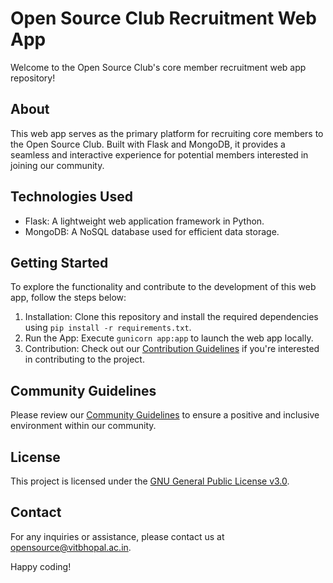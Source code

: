 # Open Source Club Recruitment Web App

Welcome to the Open Source Club's core member recruitment web app repository!

## About

This web app serves as the primary platform for recruiting core members to the Open Source Club. Built with Flask and MongoDB, it provides a seamless and interactive experience for potential members interested in joining our community.

## Technologies Used

- Flask: A lightweight web application framework in Python.
- MongoDB: A NoSQL database used for efficient data storage.

## Getting Started

To explore the functionality and contribute to the development of this web app, follow the steps below:

1. Installation: Clone this repository and install the required dependencies using `pip install -r requirements.txt`.
2. Run the App: Execute `gunicorn app:app` to launch the web app locally.
3. Contribution: Check out our [Contribution Guidelines](./CONTRIBUTING.md) if you're interested in contributing to the project.

## Community Guidelines

Please review our [Community Guidelines](https://github.com/OpenSourceVITB/.github/CODE_OF_CONDUCT.md) to ensure a positive and inclusive environment within our community.

## License

This project is licensed under the [GNU General Public License v3.0](./LICENSE).

## Contact

For any inquiries or assistance, please contact us at opensource@vitbhopal.ac.in.

Happy coding!
